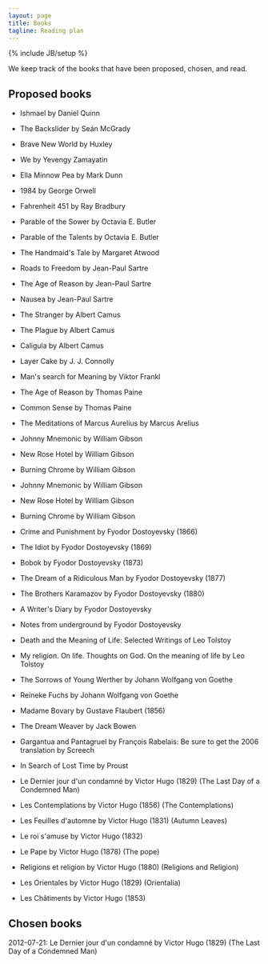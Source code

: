 ```yaml
---
layout: page
title: Books
tagline: Reading plan
---
```

{% include JB/setup %}

We keep track of the books that have been proposed, chosen, and read.


Proposed books
--------------

 * Ishmael by Daniel Quinn
 * The Backslider by Seán McGrady
 * Brave New World by Huxley
 * We by Yevengy Zamayatin
 * Ella Minnow Pea by Mark Dunn

 * 1984 by George Orwell
 * Fahrenheit 451 by Ray Bradbury
 * Parable of the Sower by Octavia E. Butler
 * Parable of the Talents by Octavia E. Butler
 * The Handmaid's Tale by Margaret Atwood

 * Roads to Freedom by Jean-Paul Sartre
 * The Age of Reason by Jean-Paul Sartre
 * Nausea by Jean-Paul Sartre

 * The Stranger by Albert Camus
 * The Plague by Albert Camus
 * Caligula by Albert Camus

 * Layer Cake by J. J. Connolly
 * Man's search for Meaning by Viktor Frankl
 * The Age of Reason by Thomas Paine
 * Common Sense by Thomas Paine
 * The Meditations of Marcus Aurelius by Marcus Arelius

 * Johnny Mnemonic by William Gibson
 * New Rose Hotel by William Gibson
 * Burning Chrome by William Gibson
 * Johnny Mnemonic by William Gibson
 * New Rose Hotel by William Gibson
 * Burning Chrome by William Gibson

 * Crime and Punishment by Fyodor Dostoyevsky (1866)
 * The Idiot by Fyodor Dostoyevsky (1869)
 * Bobok by Fyodor Dostoyevsky (1873)
 * The Dream of a Ridiculous Man by Fyodor Dostoyevsky (1877)
 * The Brothers Karamazov by Fyodor Dostoyevsky (1880)
 * A Writer's Diary by Fyodor Dostoyevsky
 * Notes from underground by Fyodor Dostoyevsky

 * Death and the Meaning of Life: Selected Writings of Leo Tolstoy
 * My religion. On life. Thoughts on God. On the meaning of life by Leo Tolstoy

 * The Sorrows of Young Werther by Johann Wolfgang von Goethe
 * Reineke Fuchs by Johann Wolfgang von Goethe
 * Madame Bovary by Gustave Flaubert (1856)
 * The Dream Weaver by Jack Bowen
 * Gargantua and Pantagruel by François Rabelais: Be sure to get the 2006 translation by Screech
 * In Search of Lost Time by Proust

 * Le Dernier jour d'un condamné by Victor Hugo (1829) (The Last Day of a Condemned Man)
 * Les Contemplations by Victor Hugo (1856) (The Contemplations)
 * Les Feuilles d'automne by Victor Hugo (1831) (Autumn Leaves)
 * Le roi s'amuse by Victor Hugo (1832)
 * Le Pape by Victor Hugo (1878) (The pope)
 * Religions et religion by Victor Hugo (1880) (Religions and Religion)
 * Les Orientales by Victor Hugo (1829) (Orientalia)
 * Les Châtiments by Victor Hugo (1853)


Chosen books
------------

2012-07-21: 
Le Dernier jour d'un condamné by Victor Hugo (1829) (The Last Day of a Condemned Man)

